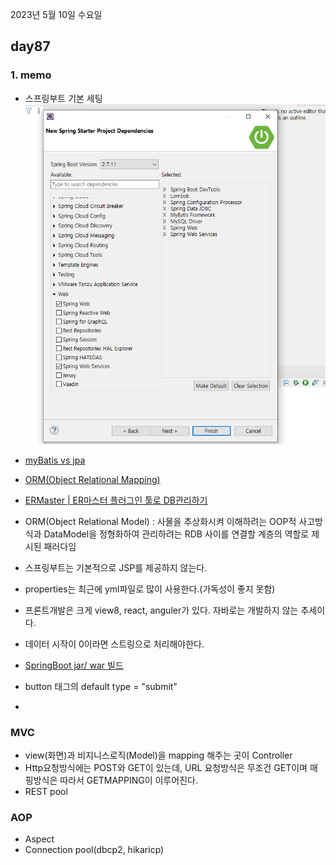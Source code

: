 2023년 5월 10일 수요일

## day87

### 1. memo

- 스프링부트 기본 세팅
  ![](./스프링부트기본세팅.png)

- [myBatis vs jpa](https://velog.io/@rladuswl/ORM%EC%9D%98-%EA%B0%9C%EB%85%90-JPA%EC%99%80-MyBatis-%EC%B0%A8%EC%9D%B4)
- [ORM(Object Relational Mapping)](https://jins-dev.tistory.com/entry/ORMObject-Relational-Mapping%EC%9D%B4%EB%9E%80-ORM-%ED%8C%A8%EB%9F%AC%EB%8B%A4%EC%9E%84%EC%9D%98-%EA%B0%9C%EB%85%90)
- [ERMaster | ER마스터 플러그인 툴로 DB관리하기](https://chillin-dev.tistory.com/14)
- ORM(Object Relational Model) : 사물을 추상화시켜 이해하려는 OOP적 사고방식과 DataModel을 정형화하여 관리하려는 RDB 사이를 연결할 계층의 역할로 제시된 패러다임
- 스프링부트는 기본적으로 JSP를 제공하지 않는다.
- properties는 최근에 yml파일로 많이 사용한다.(가독성이 좋지 못함)
- 프론트개발은 크게 view8, react, anguler가 있다. 자바로는 개발하지 않는 추세이다.
- 데이터 시작이 0이라면 스트링으로 처리해야한다.
- [SpringBoot jar/ war 빌드](https://binit.tistory.com/25)
- button 태그의 default type = "submit"
-

### MVC

- view(화면)과 비지니스로직(Model)을 mapping 해주는 곳이 Controller
- Http요청방식에는 POST와 GET이 있는데, URL 요청방식은 무조건 GET이며 매핑방식은 따라서 GETMAPPING이 이루어진다.
- REST pool

### AOP

- Aspect
- Connection pool(dbcp2, hikaricp)
